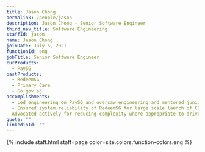 ```yaml
---
title: Jason Chong
permalink: /people/jason
description: Jason Chong - Senior Software Engineer
third_nav_title: Software Engineering
staffId: jason
name: Jason Chong
joinDate: July 5, 2021
functionId: eng
jobTitle: Senior Software Engineer
curProducts:
  - PaySG
pastProducts:
  - RedeemSG
  - Primary Care
  - Go.gov.sg
accomplishments:
  - Led engineering on PaySG and oversaw engineering and mentored junior engineers on RedeemSG
  - Ensured system reliability of RedeemSG for large scale launch of CDC Vouchers Tranche 4.
  Advocated actively for reducing complexity where appropriate to drive rapid product iteration.
quote: ""
linkedinId: ""
---
```


{% include staff.html staff=page color=site.colors.function-colors.eng %}
